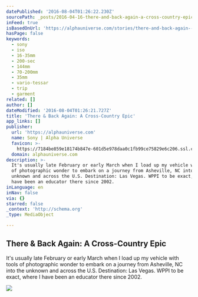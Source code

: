 ```yaml
---
datePublished: '2016-08-04T01:26:22.230Z'
sourcePath: _posts/2016-04-16-there-and-back-again-a-cross-country-epic.md
inFeed: true
isBasedOnUrl: 'https://alphauniverse.com/stories/there-and-back-again--a-cross-country-epic/'
hasPage: false
keywords:
  - sony
  - iso
  - 16-35mm
  - 200-sec
  - 144mm
  - 70-200mm
  - 35mm
  - vario-tessar
  - trip
  - garment
related: []
author: []
dateModified: '2016-08-04T01:26:21.727Z'
title: 'There & Back Again: A Cross-Country Epic'
app_links: []
publisher:
  url: 'https://alphauniverse.com'
  name: Sony | Alpha Universe
  favicon: >-
    https://7184be859e18174b847e-601d5e978daa0c1fb99ce75829e6c206.ssl.cf2.rackcdn.com/or-favicon.png
  domain: alphauniverse.com
description: >-
  It's usually late February or early March when I load up my vehicle with tools
  of photographic wonder to embark on a journey from Asheville, NC into the
  unknown and across the U.S. Destination: Las Vegas. WPPI to be exact, where I
  have been an educator there since 2002.
inLanguage: en
inNav: false
via: {}
starred: false
_context: 'http://schema.org'
_type: MediaObject

---
```

<article style=""><h1>There &amp; Back Again: A Cross-Country Epic</h1><p>It's usually late February or early March when I load up my vehicle with tools of photographic wonder to embark on a journey from Asheville, NC into the unknown and across the U.S. Destination: Las Vegas. WPPI to be exact, where I have been an educator there since 2002.</p><img src="https://7184be859e18174b847e-601d5e978daa0c1fb99ce75829e6c206.ssl.cf2.rackcdn.com/or-roadwork2016_001.JPG" /></article>